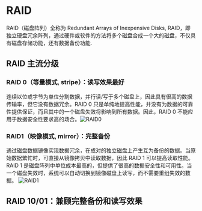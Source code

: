 # RAID
RAID（磁盘阵列）全称为 Redundant Arrays of Inexpensive Disks, RAID，即独立硬盘冗余阵列，通过硬件或软件的方法将多个磁盘合成一个大的磁盘，不仅具有磁盘存储功能，还有数据备份功能.

## RAID 主流分级
### RAID 0（等量模式, stripe）：读写效果最好
连续以位或字节为单位分割数据，并行读/写于多个磁盘上，因此具有很高的数据传输率，但它没有数据冗余。RAID 0 只是单纯地提高性能，并没有为数据的可靠性提供保证，而且其中的一个磁盘失效将影响到所有数据。因此，RAID 0 不能应用于数据安全性要求高的场合。![RAID0](https://upload.wikimedia.org/wikipedia/commons/9/9b/RAID_0.svg)

### RAID1（映像模式, mirror）：完整备份
通过磁盘数据镜像实现数据冗余，在成对的独立磁盘上产生互为备份的数据。当原始数据繁忙时，可直接从镜像拷贝中读取数据，因此 RAID 1 可以提高读取性能。RAID 1 是磁盘阵列中单位成本最高的，但提供了很高的数据安全性和可用性。当一个磁盘失效时，系统可以自动切换到镜像磁盘上读写，而不需要重组失效的数据。
![RAID1](https://upload.wikimedia.org/wikipedia/commons/b/b7/RAID_1.svg)

## RAID 10/01：兼顾完整备份和读写效果
